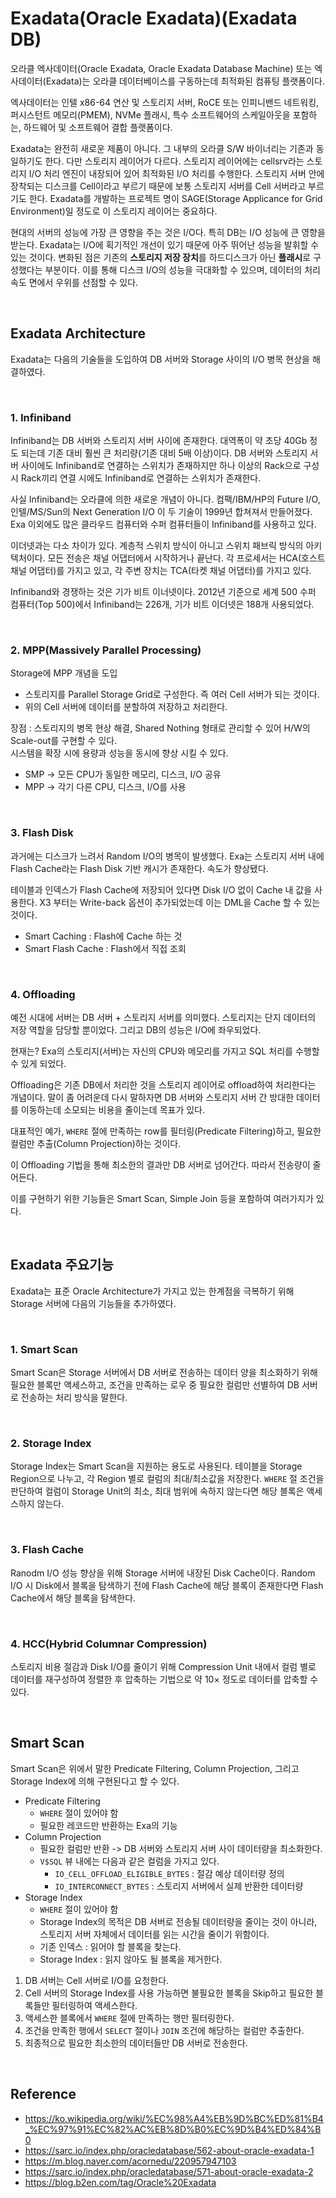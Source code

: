 # Exadata(Oracle Exadata)(Exadata DB)
오라클 엑사데이터(Oracle Exadata, Oracle Exadata Database Machine) 또는 엑사데이터(Exadata)는 오라클 데이터베이스를 구동하는데 최적화된 컴퓨팅 플랫폼이다.

엑사데이터는 인텔 x86-64 연산 및 스토리지 서버, RoCE 또는 인피니밴드 네트워킹, 퍼시스턴트 메모리(PMEM), NVMe 플래시, 특수 소프트웨어의 스케일아웃을 포함하는, 하드웨어 및 소프트웨어 결합 플랫폼이다.

Exadata는 완전히 새로운 제품이 아니다. 그 내부의 오라클 S/W 바이너리는 기존과 동일하기도 한다. 다만 스토리지 레이어가 다르다. 스토리지 레이어에는 cellsrv라는 스토리지 I/O 처리 엔진이 내장되어 있어 최적화된 I/O 처리를 수행한다. 스토리지 서버 안에 장착되는 디스크를 Cell이라고 부르기 때문에 보통 스토리지 서버를 Cell 서버라고 부르기도 한다. Exadata를 개발하는 프로젝트 명이 SAGE(Storage Applicance for Grid Environment)일 정도로 이 스토리지 레이어는 중요하다.

현대의 서버의 성능에 가장 큰 영향을 주는 것은 I/O다. 특히 DB는 I/O 성능에 큰 영향을 받는다. Exadata는 I/O에 획기적인 개선이 있기 때문에 아주 뛰어난 성능을 발휘할 수 있는 것이다. 변화된 점은 기존의 **스토리지 저장 장치**를 하드디스크가 아닌 **플래시**로 구성했다는 부분이다. 이를 통해 디스크 I/O의 성능을 극대화할 수 있으며, 데이터의 처리 속도 면에서 우위를 선점할 수 있다.

<br/>

## Exadata Architecture
Exadata는 다음의 기술들을 도입하여 DB 서버와 Storage 사이의 I/O 병목 현상을 해결하였다.

<br/>

### 1. Infiniband
Infiniband는 DB 서버와 스토리지 서버 사이에 존재한다. 대역폭이 약 초당 40Gb 정도 되는데 기존 대비 훨씬 큰 처리량(기존 대비 5배 이상)이다. DB 서버와 스토리지 서버 사이에도 Infiniband로 연결하는 스위치가 존재하지만 하나 이상의 Rack으로 구성 시 Rack끼리 연결 시에도 Infiniband로 연결하는 스위치가 존재한다.

사실 Infiniband는 오라클에 의한 새로운 개념이 아니다. 컴팩/IBM/HP의 Future I/O, 인텔/MS/Sun의 Next Generation I/O 이 두 기술이 1999년 합쳐져서 만들어졌다. Exa 이외에도 많은 클라우드 컴퓨터와 수퍼 컴퓨터들이 Infiniband를 사용하고 있다.

이더넷과는 다소 차이가 있다. 계층적 스위치 방식이 아니고 스위치 패브릭 방식의 아키텍처이다. 모든 전송은 채널 어댑터에서 시작하거나 끝난다. 각 프로세서는 HCA(호스트 채널 어댑터)를 가지고 있고, 각 주변 장치는 TCA(타켓 채널 어댑터)를 가지고 있다.

Infiniband와 경쟁하는 것은 기가 비트 이너넷이다. 2012년 기준으로 세계 500 수퍼 컴퓨터(Top 500)에서 Infiniband는 226개, 기가 비트 이더넷은 188개 사용되었다.

<br/>

### 2. MPP(Massively Parallel Processing)
Storage에 MPP 개념을 도입

- 스토리지를 Parallel Storage Grid로 구성한다. 즉 여러 Cell 서버가 되는 것이다.
- 위의 Cell 서버에 데이터를 분할하여 저장하고 처리한다.

장점 : 스토리지의 병목 현상 해결, Shared Nothing 형태로 관리할 수 있어 H/W의 Scale-out를 구현할 수 있다.  
시스템을 확장 시에 용량과 성능을 동시에 향상 시킬 수 있다.
- SMP -> 모든 CPU가 동일한 메모리, 디스크, I/O 공유
- MPP -> 각기 다른 CPU, 디스크, I/O를 사용

<br/>

### 3. Flash Disk
과거에는 디스크가 느려서 Random I/O의 병목이 발생했다. Exa는 스토리지 서버 내에 Flash Cache라는 Flash Disk 기반 캐시가 존재한다. 속도가 향상됐다.

테이블과 인덱스가 Flash Cache에 저장되어 있다면 Disk I/O 없이 Cache 내 값을 사용한다. X3 부터는 Write-back 옵션이 추가되었는데 이는 DML을 Cache 할 수 있는 것이다.

- Smart Caching : Flash에 Cache 하는 것
- Smart Flash Cache : Flash에서 직접 조회

<br/>

### 4. Offloading
예전 시대에 서버는 DB 서버 + 스토리지 서버를 의미했다. 스토리지는 단지 데이터의 저장 역할을 담당할 뿐이었다. 그리고 DB의 성능은 I/O에 좌우되었다.

현재는? Exa의 스토리지(서버)는 자신의 CPU와 메모리를 가지고 SQL 처리를 수행할 수 있게 되었다.

Offloading은 기존 DB에서 처리한 것을 스토리지 레이어로 offload하여 처리한다는 개념이다. 말이 좀 어려운데 다시 말하자면 DB 서버와 스토리지 서버 간 방대한 데이터를 이동하는데 소모되는 비용을 줄이는데 목표가 있다.

대표적인 예가, `WHERE` 절에 만족하는 row를 필터링(Predicate Filtering)하고, 필요한 컬럼만 추출(Column Projection)하는 것이다.

이 Offloading 기법을 통해 최소한의 결과만 DB 서버로 넘어간다. 따라서 전송량이 줄어든다.

이를 구현하기 위한 기능들은 Smart Scan, Simple Join 등을 포함하여 여러가지가 있다.

<br/>

## Exadata 주요기능
Exadata는 표준 Oracle Architecture가 가지고 있는 한계점을 극복하기 위해 Storage 서버에 다음의 기능들을 추가하였다.

<br/>

### 1. Smart Scan
Smart Scan은 Storage 서버에서 DB 서버로 전송하는 데이터 양을 최소화하기 위해 필요한 블록만 액세스하고, 조건을 만족하는 로우 중 필요한 컬럼만 선별하여 DB 서버로 전송하는 처리 방식을 말한다.

<br/>

### 2. Storage Index
Storage Index는 Smart Scan을 지원하는 용도로 사용된다. 테이블을 Storage Region으로 나누고, 각 Region 별로 컬럼의 최대/최소값을 저장한다. `WHERE` 절 조건을 판단하여 컬럼이 Storage Unit의 최소, 최대 범위에 속하지 않는다면 해당 블록은 액세스하지 않는다.

<br/>

### 3. Flash Cache
Ranodm I/O 성능 향상을 위해 Storage 서버에 내장된 Disk Cache이다. Random I/O 시 Disk에서 블록을 탐색하기 전에 Flash Cache에 해당 블록이 존재한다면 Flash Cache에서 해당 블록을 탐색한다.

<br/>

### 4. HCC(Hybrid Columnar Compression)
스토리지 비용 절감과 Disk I/O를 줄이기 위해 Compression Unit 내에서 컬럼 별로 데이터를 재구성하여 정렬한 후 압축하는 기법으로 약 10× 정도로 데이터를 압축할 수 있다.

<br/>

## Smart Scan
Smart Scan은 위에서 말한 Predicate Filtering, Column Projection, 그리고 Storage Index에 의해 구현된다고 할 수 있다.
- Predicate Filtering
  - `WHERE` 절이 있어야 함
  - 필요한 레코드만 반환하는 Exa의 기능
- Column Projection
  - 필요한 컬럼만 반환 -> DB 서버와 스토리지 서버 사이 데이터량을 최소화한다.
  - `V$SQL` 뷰 내에는 다음과 같은 컬럼을 가지고 있다.
    - `IO_CELL_OFFLOAD_ELIGIBLE_BYTES` : 절감 예상 데이터량 정의
    - `IO_INTERCONNECT_BYTES` : 스토리지 서버에서 실제 반환한 데이터량
- Storage Index
  - `WHERE` 절이 있어야 함
  - Storage Index의 목적은 DB 서버로 전송될 데이터량을 줄이는 것이 아니라, 스토리지 서버 자체에서 데이터를 읽는 시간을 줄이기 위함이다.
  - 기존 인덱스 : 읽어야 할 블록을 찾는다.
  - Storage Index : 읽지 않아도 될 블록을 제거한다.

1. DB 서버는 Cell 서버로 I/O를 요청한다.
2. Cell 서버의 Storage Index를 사용 가능하면 불필요한 블록을 Skip하고 필요한 블록들만 필터링하여 액세스한다.
3. 액세스한 블록에서 `WHERE` 절에 만족하는 행만 필터링한다.
4. 조건을 만족한 행에서 `SELECT` 절이나 `JOIN` 조건에 해당하는 컬럼만 추출한다.
5. 최종적으로 필요한 최소한의 데이터들만 DB 서버로 전송한다.

<br/>

## Reference
- https://ko.wikipedia.org/wiki/%EC%98%A4%EB%9D%BC%ED%81%B4_%EC%97%91%EC%82%AC%EB%8D%B0%EC%9D%B4%ED%84%B0
- https://sarc.io/index.php/oracledatabase/562-about-oracle-exadata-1
- https://m.blog.naver.com/acornedu/220957947103
- https://sarc.io/index.php/oracledatabase/571-about-oracle-exadata-2
- https://blog.b2en.com/tag/Oracle%20Exadata